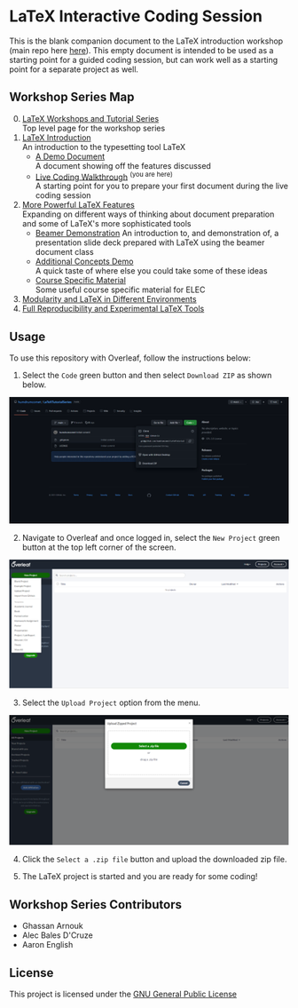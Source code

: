 # LaTeX Interactive Coding Session

This is the blank companion document to the LaTeX introduction workshop (main repo here [here](https://github.com/humdrumcomet/LaTeXIntroduction)).
This empty document is intended to be used as a starting point for a guided coding session, but can work well as a starting point for a separate project as well.

## Workshop Series Map

0. [LaTeX Workshops and Tutorial Series](https://github.com/humdrumcomet/LaTeXTutorialSeries)  
   Top level page for the workshop series
1. [LaTeX Introduction](https://github.com/humdrumcomet/LaTeXIntroductionPresentation)  
    An introduction to the typesetting tool LaTeX
    - [A Demo Document](https://github.com/humdrumcomet/LaTeXIntroduction)  
      A document showing off the features discussed
    - [Live Coding Walkthrough](https://github.com/humdrumcomet/LaTeXCodingSession) <sup>(you are here)</sup>  
      A starting point for you to prepare your first document during the live coding session
2. [More Powerful LaTeX Features](https://github.com/humdrumcomet/LaTeXAdvancedWorkshop)  
   Expanding on different ways of thinking about document preparation and some of LaTeX's more sophisticated tools
    - [Beamer Demonstration](https://github.com/humdrumcomet/LaTeXAdvancedWorkshop-Beamer)
      An introduction to, and demonstration of, a presentation slide deck prepared with LaTeX using the beamer document class
    - [Additional Concepts Demo](https://github.com/humdrumcomet/LaTeXAdvancedWorkshop-Extras)  
      A quick taste of where else you could take some of these ideas
    - [Course Specific Material](https://github.com/humdrumcomet/LaTeXAdvancedWorkshop-Course-Specific)  
      Some useful course specific material for ELEC
3. [Modularity and LaTeX in Different Environments](https://github.com/humdrumcomet/LaTeXinDifferentEnvironments)  
4. [Full Reproducibility and Experimental LaTeX Tools]()  

## Usage
To use this repository with Overleaf, follow the instructions below:

1. Select the `Code` green button and then select `Download ZIP` as shown below.

![attributes](readme-img/downloadZip.png)

2. Navigate to Overleaf and once logged in, select the `New Project` green button at the top left corner of the screen.

![attributes](readme-img/overleafUploadProject.png)

3. Select the `Upload Project` option from the menu.

![attributes](readme-img/selectazip.png)

4. Click the `Select a .zip file` button and upload the downloaded zip file.

5. The LaTeX project is started and you are ready for some coding!

## Workshop Series Contributors

* Ghassan Arnouk
* Alec Bales D'Cruze
* Aaron English

## License

This project is licensed under the [GNU General Public License](LICENSE)

[LICENSE]: https://github.com/humdrumcomet/LaTeXTutorialSeries/blob/main/LICENSE

